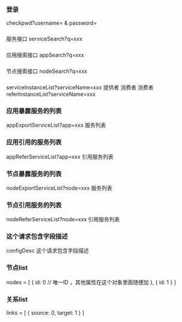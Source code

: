### 登录 
checkpwd?username=  & password=

###
服务接口  serviceSearch?q=xxx

###
应用搜索接口 appSearch?q=xxx

###
节点搜索接口 nodeSearch?q=xxx

###
serviceInstanceList?serviceName=xxx
提供者   消费者
消费者 referInstanceList?serviceName=xxx

### 应用暴露服务的列表
appExportServiceList?app=xxx
服务列表 
### 应用引用的服务列表
appReferServiceList?app=xxx
引用服务列表
### 节点暴露服务的列表
nodeExportServiceList?node=xxx
服务列表
### 节点引用服务的列表
nodeReferServiceList?node=xxx
引用服务列表

### 这个请求包含字段描述
configDesc
这个请求包含字段描述


### 节点list
nodes = [
    {
        id: 0 // 唯一ID ，其他属性在这个对象里面随便加
    },
    {
        id: 1
    }
]
### 关系list
links = [
    {
        source: 0, 
        target: 1
    }
]


